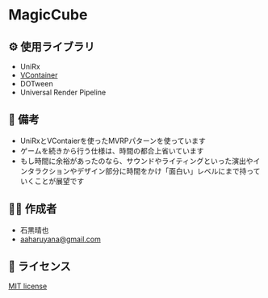 # MagicCube

## ⚙ 使用ライブラリ
- UniRx
- [VContainer](https://vcontainer.hadashikick.jp/ja/)
- DOTween
- Universal Render Pipeline

## 📝 備考
- UniRxとVContaierを使ったMVRPパターンを使っています
- ゲームを続きから行う仕様は、時間の都合上省いています
- もし時間に余裕があったのなら、サウンドやライティングといった演出やインタラクションやデザイン部分に時間をかけ「面白い」レベルにまで持っていくことが展望です

## 👨‍💻 作成者
- 石黒晴也
- aaharuyana@gmail.com
 
## 📄 ライセンス
[MIT license](https://en.wikipedia.org/wiki/MIT_License)